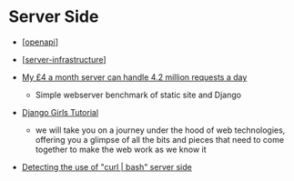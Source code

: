 Server Side
===========

* [[openapi]]
* [[server-infrastructure]]

* [My £4 a month server can handle 4.2 million requests a day](https://mark.mcnally.je/blog/post/My%20%C2%A34%20a%20month%20server%20can%20handle%204.2%20million%20requests%20a%20day)
    * Simple webserver benchmark of static site and Django

* [Django Girls Tutorial](https://tutorial.djangogirls.org/en/)
    * we will take you on a journey under the hood of web technologies, offering you a glimpse of all the bits and pieces that need to come together to make the web work as we know it

* [Detecting the use of "curl | bash" server side](https://www.idontplaydarts.com/2016/04/detecting-curl-pipe-bash-server-side/)




[//begin]: # "Autogenerated link references for markdown compatibility"
[openapi]: openapi.md "OpenAPI"
[server-infrastructure]: server-infrastructure.md "Server Infrastructure"
[//end]: # "Autogenerated link references"